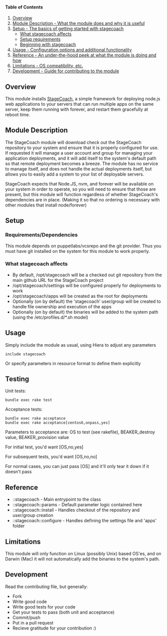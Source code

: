 #### Table of Contents

1. [Overview](#overview)
2. [Module Description - What the module does and why it is useful](#module-description)
3. [Setup - The basics of getting started with stagecoach](#setup)
    * [What stagecoach affects](#what-stagecoach-affects)
    * [Setup requirements](#setup-requirements)
    * [Beginning with stagecoach](#beginning-with-stagecoach)
4. [Usage - Configuration options and additional functionality](#usage)
5. [Reference - An under-the-hood peek at what the module is doing and how](#reference)
5. [Limitations - OS compatibility, etc.](#limitations)
6. [Development - Guide for contributing to the module](#development)

## Overview

This module installs [StageCoach](https://github.com/punkave/stagecoach), a simple framework for deploying node.js web applications to your servers that can run multiple apps on the same server, keep them running with forever, and restart them gracefully at reboot time.

## Module Description

The StageCoach module will download check out the StageCoach repository to your system and ensure that it is properly configured for use. If requested it will manage a user account and group for managing your application deployments, and it will add itself to the system's default path so that remote deployment becomes a breeze. The module has no service to manage itself, and does not handle the actual deployments itself, but allows you to easily add a system to your list of deployable servers.

StageCoach expects that Node.JS, nvm, and forever will be available on your system in order to operate, so you will need to ensure that those are present, but this module will function regardless of whether StageCoach's dependencies are in place. (Making it so that no ordering is necessary with other modules that install node/forever)

## Setup

### Requirements/Dependencies

This module depends on puppetlabs/vcsrepo and the git provider. Thus you must have git installed on the system for this module to work properly.

### What stagecoach affects

* By default, /opt/stagecoach will be a checked out git repository from the main github URL for the StageCoach project
* /opt/stagecoach/settings will be configured properly for deployments to work
* /opt/stagecoach/apps will be created as the root for deployments
* Optionally (on by default) the 'stagecoach' user/group will be created to handle file ownership and execution of the apps
* Optionally (on by default) the binaries will be added to the system path (using the /etc/profiles.d/*.sh model)

## Usage

Simply include the module as usual, using Hiera to adjust any parameters

```
include stagecoach
```

Or specify parameters in resource format to define them explicitly

## Testing

Unit tests:

```
bundle exec rake test
```

Acceptance tests:

```
bundle exec rake acceptance
bundle exec rake acceptance[centos6,onpass,yes]
```
Parameters to acceptance are: OS to test (see rakefile), BEAKER_destroy value, BEAKER_provision value

For initial test, you'd want [OS,no,yes]

For subsequent tests, you'd want [OS,no,no]

For normal cases, you can just pass [OS] and it'll only tear it down if it doesn't pass

## Reference

* ::stagecoach - Main entrypoint to the class
* ::stagecoach::params - Default parameter logic contained here
* ::stagecoach::install - Handles checkout of the repository and user/group creation
* ::stagecoach::configure - Handles defining the settings file and 'apps' folder

## Limitations

This module will only function on Linux (possibly Unix) based OS'es, and on Darwin (Mac) it will not automatically add
the binaries to the system's path.

## Development

Read the contributing file, but generally:

* Fork
* Write good code
* Write good tests for your code
* Get your tests to pass (both unit and acceptance)
* Commit/push
* Put in a pull request
* Recieve gratitude for your contribution :)